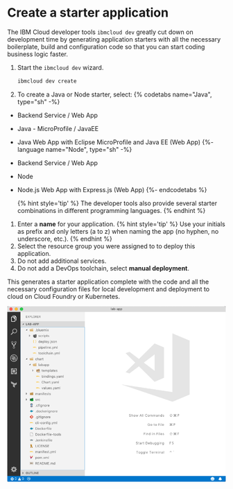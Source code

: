 # Create a starter application

The IBM Cloud developer tools `ibmcloud dev` greatly cut down on development time by generating application starters with all the necessary boilerplate, build and configuration code so that you can start coding business logic faster.

1. Start the `ibmcloud dev` wizard.
   ```sh
   ibmcloud dev create
   ```
1. To create a Java or Node starter, select:
   {% codetabs name="Java", type="sh" -%}
- Backend Service / Web App
- Java - MicroProfile / JavaEE
- Java Web App with Eclipse MicroProfile and Java EE (Web App)
   {%- language name="Node", type="sh" -%}
- Backend Service / Web App
- Node
- Node.js Web App with Express.js (Web App)
   {%- endcodetabs %}

   {% hint style='tip' %}
   The developer tools also provide several starter combinations in different programming languages.
   {% endhint %}
1. Enter a **name** for your application.
   {% hint style='tip' %}
   Use your initials as prefix and only letters (a to z) when naming the app (no hyphen, no underscore, etc.).
   {% endhint %}
1. Select the resource group you were assigned to to deploy this application.
1. Do not add additional services.
1. Do not add a DevOps toolchain, select **manual deployment**.

This generates a starter application complete with the code and all the necessary configuration files for local development and deployment to cloud on Cloud Foundry or Kubernetes.

![Generated files](images/create-app-files.png)
